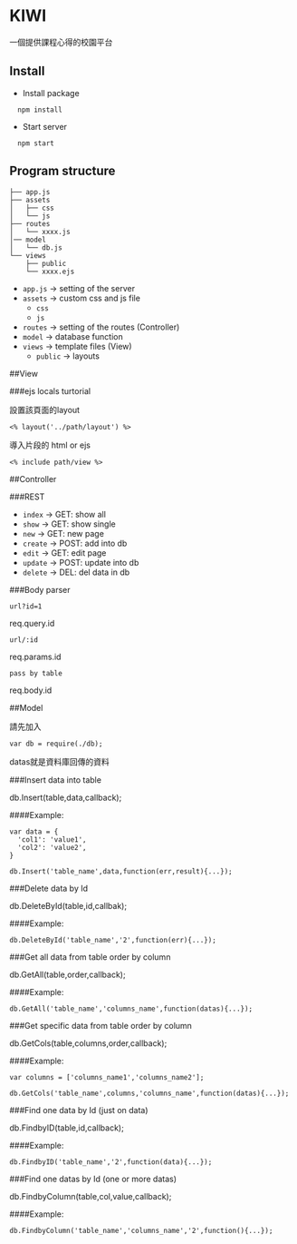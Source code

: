 # KIWI

一個提供課程心得的校園平台

## Install

- Install package
```
  npm install
```

- Start server
```
  npm start
```

## Program structure

```
├── app.js
├── assets
│   ├── css
│   └── js
├── routes   
│   └── xxxx.js  
│── model
│   └── db.js  
└── views
    ├── public
    └── xxxx.ejs
```

- `app.js` -> setting of the server
- `assets` -> custom css and js file
  - `css`
  - `js`
- `routes` -> setting of the routes (Controller)
- `model` -> database function
- `views` -> template files (View)
  - `public` -> layouts

##View

###ejs locals turtorial

設置該頁面的layout

`<% layout('../path/layout') %>`

導入片段的 html or ejs

`<% include path/view %>`

##Controller

###REST

- `index` -> GET: show all
- `show` -> GET: show single
- `new` -> GET: new page
- `create` -> POST: add into db
- `edit` -> GET: edit page
- `update` -> POST: update into db
- `delete` -> DEL: del data in db

###Body parser

`url?id=1`

req.query.id

`url/:id`

req.params.id

`pass by table`

req.body.id

##Model

請先加入

`var db = require(./db);`

datas就是資料庫回傳的資料

###Insert data into table

db.Insert(table,data,callback);

####Example:

```
var data = {
  'col1': 'value1',
  'col2': 'value2',
}

db.Insert('table_name',data,function(err,result){...});
```

###Delete data by Id

db.DeleteById(table,id,callbak);

####Example:

`db.DeleteById('table_name','2',function(err){...});`

###Get all data from table order by column

db.GetAll(table,order,callback);

####Example:

`db.GetAll('table_name','columns_name',function(datas){...});`

###Get specific data from table order by column

db.GetCols(table,columns,order,callback);

####Example:

```
var columns = ['columns_name1','columns_name2'];

db.GetCols('table_name',columns,'columns_name',function(datas){...});
```

###Find one data by Id (just on data)

db.FindbyID(table,id,callback);

####Example:

`db.FindbyID('table_name','2',function(data){...});`

###Find one datas by Id (one or more datas)

db.FindbyColumn(table,col,value,callback);

####Example:

`db.FindbyColumn('table_name','columns_name','2',function(){...});`
